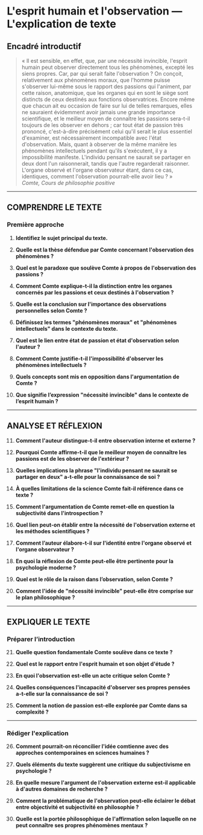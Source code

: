 # L'esprit humain et l'observation — L'explication de texte

## Encadré introductif
> « Il est sensible, en effet, que, par une nécessité invincible, l'esprit humain peut observer directement tous les phénomènes, excepté les siens propres. Car, par qui serait faite l'observation ? On conçoit, relativement aux phénomènes moraux, que l'homme puisse s'observer lui-même sous le rapport des passions qui l'animent, par cette raison, anatomique, que les organes qui en sont le siège sont distincts de ceux destinés aux fonctions observatrices. Encore même que chacun ait eu occasion de faire sur lui de telles remarques, elles ne sauraient évidemment avoir jamais une grande importance scientifique, et le meilleur moyen de connaître les passions sera-t-il toujours de les observer en dehors ; car tout état de passion très prononcé, c'est-à-dire précisément celui qu'il serait le plus essentiel d'examiner, est nécessairement incompatible avec l'état d'observation. Mais, quant à observer de la même manière les phénomènes intellectuels pendant qu'ils s'exécutent, il y a impossibilité manifeste. L'individu pensant ne saurait se partager en deux dont l'un raisonnerait, tandis que l'autre regarderait raisonner. L'organe observé et l'organe observateur étant, dans ce cas, identiques, comment l'observation pourrait-elle avoir lieu ? »  
> *Comte, Cours de philosophie positive*

---

## COMPRENDRE LE TEXTE

### Première approche

1. **Identifiez le sujet principal du texte.**

2. **Quelle est la thèse défendue par Comte concernant l'observation des phénomènes ?**

3. **Quel est le paradoxe que soulève Comte à propos de l'observation des passions ?**

4. **Comment Comte explique-t-il la distinction entre les organes concernés par les passions et ceux destinés à l'observation ?**

5. **Quelle est la conclusion sur l'importance des observations personnelles selon Comte ?**

6. **Définissez les termes "phénomènes moraux" et "phénomènes intellectuels" dans le contexte du texte.**

7. **Quel est le lien entre état de passion et état d'observation selon l'auteur ?**

8. **Comment Comte justifie-t-il l'impossibilité d'observer les phénomènes intellectuels ?**

9. **Quels concepts sont mis en opposition dans l'argumentation de Comte ?**

10. **Que signifie l’expression "nécessité invincible" dans le contexte de l’esprit humain ?**

---

## ANALYSE ET RÉFLEXION

11. **Comment l'auteur distingue-t-il entre observation interne et externe ?**

12. **Pourquoi Comte affirme-t-il que le meilleur moyen de connaître les passions est de les observer de l'extérieur ?**

13. **Quelles implications la phrase "l'individu pensant ne saurait se partager en deux" a-t-elle pour la connaissance de soi ?**

14. **À quelles limitations de la science Comte fait-il référence dans ce texte ?**

15. **Comment l'argumentation de Comte remet-elle en question la subjectivité dans l'introspection ?**

16. **Quel lien peut-on établir entre la nécessité de l'observation externe et les méthodes scientifiques ?**

17. **Comment l’auteur élabore-t-il sur l'identité entre l'organe observé et l'organe observateur ?**

18. **En quoi la réflexion de Comte peut-elle être pertinente pour la psychologie moderne ?**

19. **Quel est le rôle de la raison dans l’observation, selon Comte ?**

20. **Comment l'idée de "nécessité invincible" peut-elle être comprise sur le plan philosophique ?**

---

## EXPLIQUER LE TEXTE

### Préparer l’introduction

21. **Quelle question fondamentale Comte soulève dans ce texte ?**

22. **Quel est le rapport entre l'esprit humain et son objet d'étude ?**

23. **En quoi l'observation est-elle un acte critique selon Comte ?**

24. **Quelles conséquences l'incapacité d'observer ses propres pensées a-t-elle sur la connaissance de soi ?**

25. **Comment la notion de passion est-elle explorée par Comte dans sa complexité ?**

---

### Rédiger l'explication

26. **Comment pourrait-on réconcilier l'idée comtienne avec des approches contemporaines en sciences humaines ?**

27. **Quels éléments du texte suggèrent une critique du subjectivisme en psychologie ?**

28. **En quelle mesure l'argument de l'observation externe est-il applicable à d'autres domaines de recherche ?**

29. **Comment la problématique de l'observation peut-elle éclairer le débat entre objectivité et subjectivité en philosophie ?**

30. **Quelle est la portée philosophique de l'affirmation selon laquelle on ne peut connaître ses propres phénomènes mentaux ?**